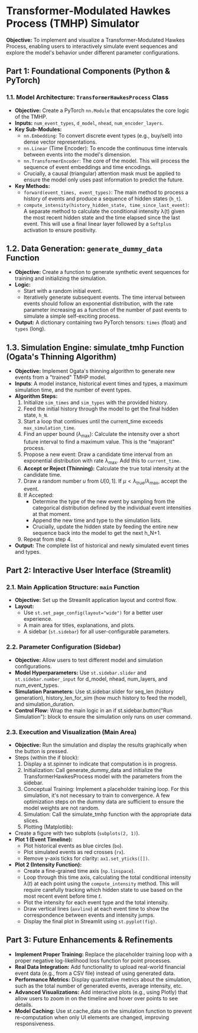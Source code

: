 # Transformer-Modulated Hawkes Process (TMHP) Simulator
**Objective:** To implement and visualize a Transformer-Modulated Hawkes Process, enabling users to interactively simulate event sequences and explore the model's behavior under different parameter configurations.
## Part 1: Foundational Components (Python & PyTorch)
### 1.1. Model Architecture: `TransformerHawkesProcess` Class
- **Objective:** Create a PyTorch `nn.Module` that encapsulates the core logic of the TMHP.
- **Inputs:** `num_event_types`, `d_model`, `nhead`, `num_encoder_layers`.
- **Key Sub-Modules:**
    - `nn.Embedding`: To convert discrete event types (e.g., buy/sell) into dense vector representations.
    - `nn.Linear` (Time Encoder): To encode the continuous time intervals between events into the model's dimension.
    - `nn.TransformerEncoder`: The core of the model. This will process the sequence of event embeddings and time encodings.
    - Crucially, a causal (triangular) attention mask must be applied to ensure the model only uses past information to predict the future.
- **Key Methods:**
    - `forward(event_times, event_types)`: The main method to process a history of events and produce a sequence of hidden states (`h_t`).
    - `compute_intensity(history_hidden_state, time_since_last_event)`: A separate method to calculate the conditional intensity λ(t) given the most recent hidden state and the time elapsed since the last event. This will use a final linear layer followed by a `Softplus` activation to ensure positivity.

## 1.2. Data Generation: `generate_dummy_data` Function
- **Objective:** Create a function to generate synthetic event sequences for training and initializing the simulation.
- **Logic:**
    - Start with a random initial event.
    - Iteratively generate subsequent events. The time interval between events should follow an exponential distribution, with the rate parameter increasing as a function of the number of past events to simulate a simple self-exciting process.
- **Output:** A dictionary containing two PyTorch tensors: `times` (float) and `types` (long).

## 1.3. Simulation Engine: simulate_tmhp Function (Ogata's Thinning Algorithm)
- **Objective:** Implement Ogata's thinning algorithm to generate new events from a "trained" TMHP model.
- **Inputs**: A model instance, historical event times and types, a maximum simulation time, and the number of event types.
- **Algorithm Steps:**
    1. Initialize `sim_times` and `sim_types` with the provided history.
    2. Feed the initial history through the model to get the final hidden state, `h_N`.
    3. Start a loop that continues until the current_time exceeds `max_simulation_time`.
    4. Find an upper bound ($\lambda_\max$): Calculate the intensity over a short future interval to find a maximum value. This is the "majorant" process.
    5. Propose a new event: Draw a candidate time interval from an exponential distribution with rate $\lambda_\max$. Add this to `current_time`.
    6. **Accept or Reject (Thinning):** Calculate the true total intensity at the candidate time.
    7. Draw a random number $u$ from $U[0, 1]$. If $\mu < \lambda_\text{true} / \lambda_\max$, accept the event.
    8. If Accepted:
        - Determine the type of the new event by sampling from the categorical distribution defined by the individual event intensities at that moment.
        - Append the new time and type to the simulation lists.
        - Crucially, update the hidden state by feeding the entire new sequence back into the model to get the next h_N+1.
    9. Repeat from step 4.
- **Output:** The complete list of historical and newly simulated event times and types.

## Part 2: Interactive User Interface (Streamlit)
### 2.1. Main Application Structure: `main` Function
- **Objective:** Set up the Streamlit application layout and control flow.
- **Layout:**
    - Use `st.set_page_config(layout="wide")` for a better user experience.
    - A main area for titles, explanations, and plots.
    - A sidebar (`st.sidebar`) for all user-configurable parameters.

### 2.2. Parameter Configuration (Sidebar)
- **Objective:** Allow users to test different model and simulation configurations.
- **Model Hyperparameters:** Use `st.sidebar.slider` and `st.sidebar.number_input` for d_model, nhead, num_layers, and num_event_types.
- **Simulation Parameters:** Use st.sidebar.slider for seq_len (history generation), history_len_for_sim (how much history to feed the model), and simulation_duration.
- **Control Flow:** Wrap the main logic in an if st.sidebar.button("Run Simulation"): block to ensure the simulation only runs on user command.

### 2.3. Execution and Visualization (Main Area)
- **Objective:** Run the simulation and display the results graphically when the button is pressed.
- Steps (within the if block):
    1. Display a st.spinner to indicate that computation is in progress.
    2. Initialization: Call generate_dummy_data and initialize the TransformerHawkesProcess model with the parameters from the sidebar.
    3. Conceptual Training: Implement a placeholder training loop. For this simulation, it's not necessary to train to convergence. A few optimization steps on the dummy data are sufficient to ensure the model weights are not random.
    4. Simulation: Call the simulate_tmhp function with the appropriate data slices.
    5. Plotting (Matplotlib):
- Create a figure with two subplots (`subplots(2, 1)`).
- **Plot 1 (Event Timeline):**
    - Plot historical events as blue circles (`bo`).
    - Plot simulated events as red crosses (`rx`).
    - Remove y-axis ticks for clarity: `ax1.set_yticks([])`.
- **Plot 2 (Intensity Function):**
    - Create a fine-grained time axis (`np.linspace`).
    - Loop through this time axis, calculating the total conditional intensity $\lambda(t)$ at each point using the `compute_intensity` method. This will require carefully tracking which hidden state to use based on the most recent event before time $t$.
    - Plot the intensity for each event type and the total intensity.
    - Draw vertical lines (`axvline`) at each event time to show the correspondence between events and intensity jumps.
    - Display the final plot in Streamlit using `st.pyplot(fig)`.

## Part 3: Future Enhancements & Refinements
- **Implement Proper Training:** Replace the placeholder training loop with a proper negative log-likelihood loss function for point processes.
- **Real Data Integration:** Add functionality to upload real-world financial event data (e.g., from a CSV file) instead of using generated data.
- **Performance Metrics:** Display quantitative metrics about the simulation, such as the total number of generated events, average intensity, etc.
- **Advanced Visualizations:** Add interactive plots (e.g., using Plotly) that allow users to zoom in on the timeline and hover over points to see details.
- **Model Caching:** Use st.cache_data on the simulation function to prevent re-computation when only UI elements are changed, improving responsiveness.
